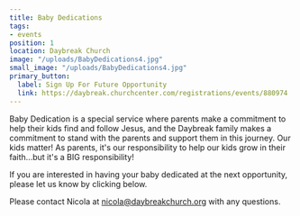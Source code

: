 ```yaml
---
title: Baby Dedications
tags:
- events
position: 1
location: Daybreak Church
image: "/uploads/BabyDedications4.jpg"
small_image: "/uploads/BabyDedications4.jpg"
primary_button:
  label: Sign Up For Future Opportunity
  link: https://daybreak.churchcenter.com/registrations/events/880974
---
```


Baby Dedication is a special service where parents make a commitment to help their kids find and follow Jesus, and the Daybreak family makes a commitment to stand with the parents and support them in this journey. Our kids matter! As parents, it's our responsibility to help our kids grow in their faith...but it's a BIG responsibility!

If you are interested in having your baby dedicated at the next opportunity, please let us know by clicking below.

Please contact Nicola at nicola@daybreakchurch.org with any questions.